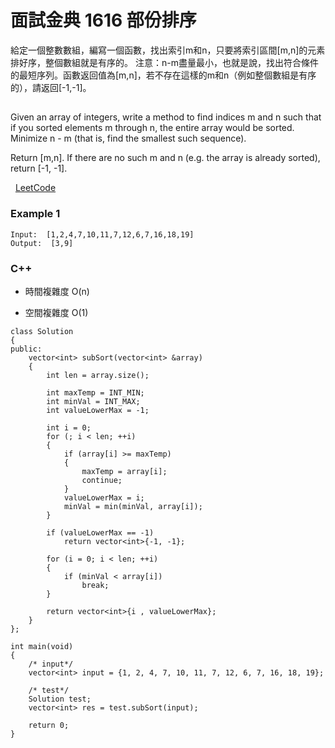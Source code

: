 # 面試金典 1616 部份排序

給定一個整數數組，編寫一個函數，找出索引m和n，只要將索引區間[m,n]的元素排好序，整個數組就是有序的。
注意：n-m盡量最小，也就是說，找出符合條件的最短序列。函數返回值為[m,n]，若不存在這樣的m和n（例如整個數組是有序的），請返回[-1,-1]。

## 
Given an array of integers, write a method to find indices m and n such that if you sorted elements m through n,
the entire array would be sorted. Minimize n - m (that is, find the smallest such sequence).

Return [m,n]. If there are no such m and n (e.g. the array is already sorted), return [-1, -1].

 
[LeetCode](https://leetcode-cn.com/problems/sub-sort-lcci/)

### Example 1
```
Input:  [1,2,4,7,10,11,7,12,6,7,16,18,19]
Output:  [3,9]
```


### C++ 

* 時間複雜度 O(n) 

* 空間複雜度 O(1)

```
class Solution
{
public:
    vector<int> subSort(vector<int> &array)
    {
        int len = array.size();

        int maxTemp = INT_MIN;
        int minVal = INT_MAX;
        int valueLowerMax = -1;

        int i = 0;
        for (; i < len; ++i)
        {
            if (array[i] >= maxTemp)
            {
                maxTemp = array[i];
                continue;
            }
            valueLowerMax = i;
            minVal = min(minVal, array[i]);
        }

        if (valueLowerMax == -1)
            return vector<int>{-1, -1};

        for (i = 0; i < len; ++i)
        {
            if (minVal < array[i])
                break;
        }

        return vector<int>{i , valueLowerMax};
    }
};

int main(void)
{
    /* input*/
    vector<int> input = {1, 2, 4, 7, 10, 11, 7, 12, 6, 7, 16, 18, 19};

    /* test*/
    Solution test;
    vector<int> res = test.subSort(input);

    return 0;
}
```
